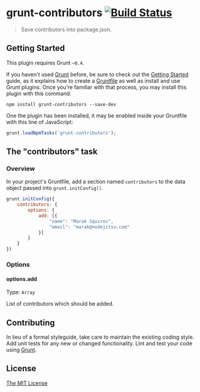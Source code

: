 # grunt-contributors [![Build Status](https://travis-ci.org/crudo/grunt-contributors.svg)](https://travis-ci.org/crudo/grunt-contributors)
>Save contributors into package.json.

## Getting Started
This plugin requires Grunt `~0.4`.

If you haven't used [Grunt](http://gruntjs.com/) before, be sure to check out the [Getting Started](http://gruntjs.com/getting-started) guide, as it explains how to create a [Gruntfile](http://gruntjs.com/sample-gruntfile) as well as install and use Grunt plugins. Once you're familiar with that process, you may install this plugin with this command:

```shell
npm install grunt-contributors --save-dev
```

One the plugin has been installed, it may be enabled inside your Gruntfile with this line of JavaScript:

```js
grunt.loadNpmTasks('grunt-contributors');
```

## The "contributors" task

### Overview
In your project's Gruntfile, add a section named `contributors` to the data object passed into `grunt.initConfig()`.

```js
grunt.initConfig({
    contributors: {
        options: {
            add: [{
                "name": "Marak Squires",
                "email": "marak@nodejitsu.com"
            }]
        }
    }
})
```

### Options

#### options.add
Type: `Array`

List of contributors which should be added.

## Contributing
In lieu of a formal styleguide, take care to maintain the existing coding style. Add unit tests for any new or changed functionality. Lint and test your code using [Grunt](http://gruntjs.com/).

## License

[The MIT License](LICENSE.txt)
